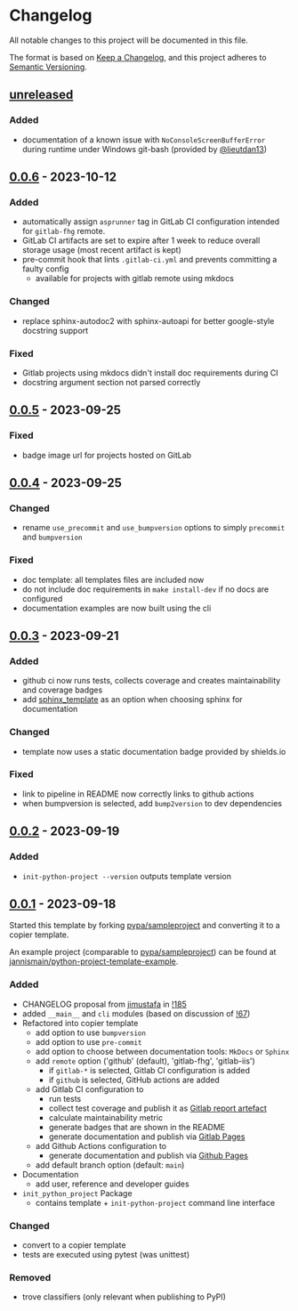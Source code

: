 # Changelog

All notable changes to this project will be documented in this file.

The format is based on [Keep a Changelog](https://keepachangelog.com/en/1.1.0/),
and this project adheres to [Semantic Versioning](https://semver.org/spec/v2.0.0.html).

## [unreleased]

### Added

- documentation of a known issue with `NoConsoleScreenBufferError` during runtime under Windows git-bash (provided by [@lieutdan13][])

## [0.0.6] - 2023-10-12

### Added

- automatically assign `asprunner` tag in GitLab CI configuration intended for `gitlab-fhg` remote.
- GitLab CI artifacts are set to expire after 1 week to reduce overall storage usage (most recent artifact is kept)
- pre-commit hook that lints `.gitlab-ci.yml` and prevents committing a faulty config
    - available for projects with gitlab remote using mkdocs

### Changed

- replace sphinx-autodoc2 with sphinx-autoapi for better google-style docstring support

### Fixed

- Gitlab projects using mkdocs didn't install doc requirements during CI
- docstring argument section not parsed correctly

## [0.0.5] - 2023-09-25

### Fixed

- badge image url for projects hosted on GitLab

## [0.0.4] - 2023-09-25

### Changed

- rename `use_precommit` and `use_bumpversion` options to simply `precommit` and `bumpversion`

### Fixed

- doc template: all templates files are included now
- do not include doc requirements in `make install-dev` if no docs are configured
- documentation examples are now built using the cli

## [0.0.3] - 2023-09-21

### Added

- github ci now runs tests, collects coverage and creates maintainability and coverage badges
- add [sphinx_template](https://git01.iis.fhg.de/sch/sphinx_template/) as an option when choosing sphinx for documentation

### Changed

- template now uses a static documentation badge provided by shields.io

### Fixed

- link to pipeline in README now correctly links to github actions
- when bumpversion is selected, add `bump2version` to dev dependencies

## [0.0.2] - 2023-09-19

### Added

- `init-python-project --version` outputs template version

## [0.0.1] - 2023-09-18

Started this template by forking [pypa/sampleproject] and converting it to a copier template.

An example project (comparable to [pypa/sampleproject]) can be found at [jannismain/python-project-template-example].

### Added

- CHANGELOG proposal from [jimustafa](https://github.com/jimustafa) in [!185](https://github.com/pypa/sampleproject/pull/185)
- added `__main__` and `cli` modules (based on discussion of [!67](https://github.com/pypa/sampleproject/pull/67))
- Refactored into copier template
    - add option to use `bumpversion`
    - add option to use `pre-commit`
    - add option to choose between documentation tools: `MkDocs` or `Sphinx`
    - add `remote` option ('github' (default), 'gitlab-fhg', 'gitlab-iis')
        - if `gitlab-*` is selected, Gitlab CI configuration is added
        - if `github` is selected, GitHub actions are added
    - add Gitlab CI configuration to
        - run tests
        - collect test coverage and publish it as [Gitlab report artefact](https://docs.gitlab.com/ee/ci/yaml/artifacts_reports.html#artifactsreportscoverage_report)
        - calculate maintainability metric
        - generate badges that are shown in the README
        - generate documentation and publish via [Gitlab Pages](https://docs.gitlab.com/ee/user/project/pages/)
    - add Github Actions configuration to
        - generate documentation and publish via [Github Pages](https://pages.github.com/)
    - add default branch option (default: `main`)
- Documentation
    - add user, reference and developer guides
- `init_python_project` Package
    - contains template + `init-python-project` command line interface

### Changed

- convert to a copier template
- tests are executed using pytest (was unittest)

### Removed

- trove classifiers (only relevant when publishing to PyPI)

[unreleased]: https://github.com/jannismain/python-project-template/compare/v0.0.6...HEAD
[0.0.6]: https://github.com/jannismain/python-project-template/compare/0.0.5...0.0.6
[0.0.5]: https://github.com/jannismain/python-project-template/compare/0.0.4...0.0.5
[0.0.4]: https://github.com/jannismain/python-project-template/compare/0.0.3...0.0.4
[0.0.3]: https://github.com/jannismain/python-project-template/compare/0.0.2...0.0.3
[0.0.2]: https://github.com/jannismain/python-project-template/compare/0.0.1...0.0.2
[0.0.1]: https://github.com/jannismain/python-project-template/releases/tag/0.0.1
[pypa/sampleproject]: https://github.com/pypa/sampleproject
[jannismain/python-project-template-example]: https://github.com/jannismain/python-project-template-example

[@lieutdan13]: https://github.com/lieutdan13
